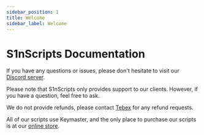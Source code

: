 ```yaml
---
sidebar_position: 1
title: Welcome
sidebar_label: Welcome
---
```


# S1nScripts Documentation

If you have any questions or issues, please don't hesitate to visit our [Discord server](https://discord.gg/S1nScripts).

Please note that S1nScripts only provides support to our clients. However, if you have a question, feel free to ask.

We do not provide refunds, please contact [Tebex](https://support.tebex.io/) for any refund requests.

All of our scripts use Keymaster, and the only place to purchase our scripts is at our [online store](https://store.s1nscripts.com/).
